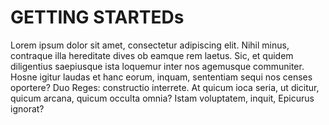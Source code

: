 # GETTING STARTEDs

Lorem ipsum dolor sit amet, consectetur adipiscing elit. Nihil minus, contraque illa hereditate dives ob eamque rem laetus. Sic, et quidem diligentius saepiusque ista loquemur inter nos agemusque communiter. Hosne igitur laudas et hanc eorum, inquam, sententiam sequi nos censes oportere? Duo Reges: constructio interrete. At quicum ioca seria, ut dicitur, quicum arcana, quicum occulta omnia? Istam voluptatem, inquit, Epicurus ignorat?
